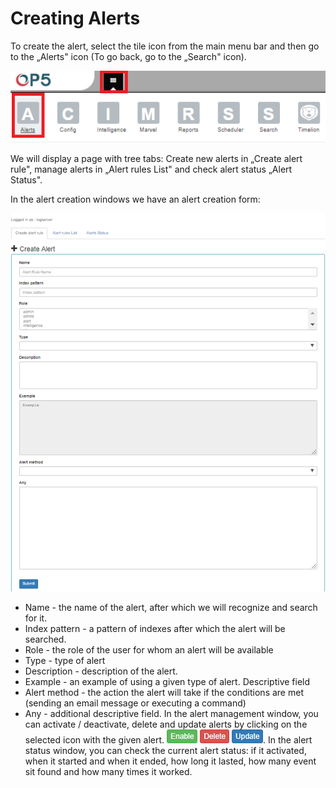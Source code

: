 Creating Alerts
===============

To create the alert, select the tile icon from the main menu
bar and then go to the „Alerts" icon (To go back, go to the „Search"
icon).

 ![](/./media/media/image93.png)

We will display a page with tree tabs: Create new alerts in „Create
alert rule", manage alerts in „Alert rules List" and check alert
status „Alert Status".

 In the alert creation windows we have an alert creation form:
 
 ![](/./media/media/image92.PNG)
 
 - Name - the name of the alert, after which we will recognize and
search for it.
- Index pattern - a pattern of indexes after which the alert will be
searched.
- Role - the role of the user for whom an alert will be available
- Type - type of alert
- Description - description of the alert.
- Example - an example of using a given type of alert. Descriptive
field
- Alert method - the action the alert will take if the conditions are
met (sending an email message or executing a command)
- Any - additional descriptive field.
 In the alert management window, you can activate / deactivate, delete
and update alerts by clicking on the selected icon with the given
alert. ![](/./media/media/image63.png).
 In the alert status window, you can check the current alert status: if
it activated, when it started and when it ended, how long it lasted,
how many event sit found and how many times it worked.
